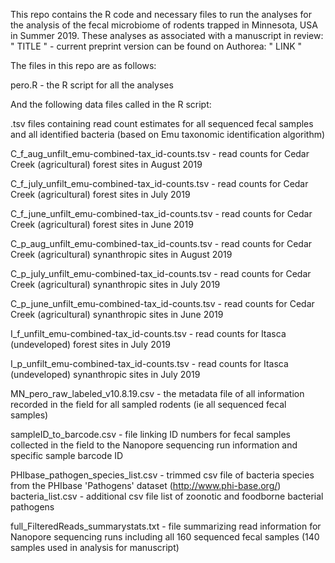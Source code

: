 This repo contains the R code and necessary files to run the analyses for the analysis of the fecal microbiome of rodents trapped in Minnesota, USA in Summer 2019.
These analyses as associated with a manuscript in review: " TITLE " - current preprint version can be found on Authorea: " LINK "

The files in this repo are as follows:

pero.R - the R script for all the analyses


And the following data files called in the R script:

.tsv files containing read count estimates for all sequenced fecal samples and all identified bacteria (based on Emu taxonomic identification algorithm)

C_f_aug_unfilt_emu-combined-tax_id-counts.tsv - read counts for Cedar Creek (agricultural) forest sites in August 2019

C_f_july_unfilt_emu-combined-tax_id-counts.tsv - read counts for Cedar Creek (agricultural) forest sites in July 2019

C_f_june_unfilt_emu-combined-tax_id-counts.tsv - read counts for Cedar Creek (agricultural) forest sites in June 2019

C_p_aug_unfilt_emu-combined-tax_id-counts.tsv - read counts for Cedar Creek (agricultural) synanthropic sites in August 2019

C_p_july_unfilt_emu-combined-tax_id-counts.tsv - read counts for Cedar Creek (agricultural) synanthropic sites in July 2019

C_p_june_unfilt_emu-combined-tax_id-counts.tsv - read counts for Cedar Creek (agricultural) synanthropic sites in June 2019

I_f_unfilt_emu-combined-tax_id-counts.tsv - read counts for Itasca (undeveloped) forest sites in July 2019

I_p_unfilt_emu-combined-tax_id-counts.tsv - read counts for Itasca (undeveloped) synanthropic sites in July 2019


MN_pero_raw_labeled_v10.8.19.csv - the metadata file of all information recorded in the field for all sampled rodents (ie all sequenced fecal samples)

sampleID_to_barcode.csv - file linking ID numbers for fecal samples collected in the field to the Nanopore sequencing run information and specific sample barcode ID

PHIbase_pathogen_species_list.csv - trimmed csv file of bacteria species from the PHIbase 'Pathogens' dataset (http://www.phi-base.org/)
bacteria_list.csv - additional csv file list of zoonotic and foodborne bacterial pathogens

full_FilteredReads_summarystats.txt - file summarizing read information for Nanopore sequencing runs including all 160 sequenced fecal samples (140 samples used in analysis for manuscript)
